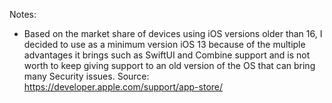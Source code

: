 Notes:
- Based on the market share of devices using iOS versions older than 16, I decided to use as a minimum version iOS 13 because of the multiple advantages it brings such as SwiftUI and Combine support and is not worth to keep giving support to an old version of the OS that can bring many Security issues. Source: https://developer.apple.com/support/app-store/
